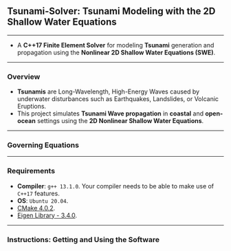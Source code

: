 ## Tsunami-Solver: Tsunami Modeling with the 2D Shallow Water Equations
---

* A __C++17 Finite Element Solver__ for modeling __Tsunami__ generation and propagation using the __Nonlinear 2D Shallow Water Equations (SWE)__. 
---

### Overview

* __Tsunamis__ are Long-Wavelength, High-Energy Waves caused by underwater disturbances such as Earthquakes, Landslides, or Volcanic Eruptions.
* This project simulates __Tsunami Wave propagation__ in __coastal__ and __open-ocean__ settings using the __2D Nonlinear Shallow Water Equations__.



---

### Governing Equations

---
### Requirements
* __Compiler__: `g++ 13.1.0`. Your compiler needs to be able to make use of `C++17` features.
* __OS__: `Ubuntu 20.04`.
* [CMake 4.0.2](https://cmake.org/).
* [Eigen Library - 3.4.0](https://eigen.tuxfamily.org/index.php?title=Main_Page).

---
### Instructions: Getting and Using the Software
